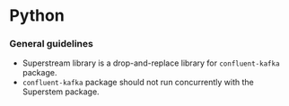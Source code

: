 # Python

### General guidelines

* Superstream library is a drop-and-replace library for `confluent-kafka` package.
* `confluent-kafka` package should not run concurrently with the Superstem package.



